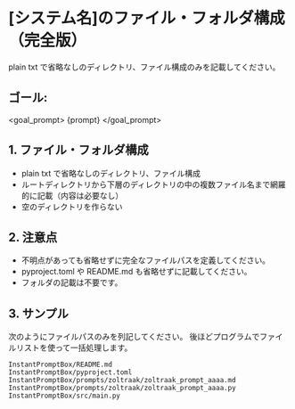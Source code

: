 # [システム名]のファイル・フォルダ構成（完全版）

plain txt で省略なしのディレクトリ、ファイル構成のみを記載してください。

## ゴール:

<goal_prompt>
{prompt}
</goal_prompt>

## 1. ファイル・フォルダ構成

- plain txt で省略なしのディレクトリ、ファイル構成
- ルートディレクトリから下層のディレクトリの中の複数ファイル名まで網羅的に記載（内容は必要なし）
- 空のディレクトリを作らない

## 2. 注意点

- 不明点があっても省略せずに完全なファイルパスを定義してください。
- pyproject.toml や README.md も省略せずに記載してください。
- フォルダの記載は不要です。

## 3. サンプル

次のようにファイルパスのみを列記してください。
後ほどプログラムでファイルリストを使って一括処理します。

```
InstantPromptBox/README.md
InstantPromptBox/pyproject.toml
InstantPromptBox/prompts/zoltraak/zoltraak_prompt_aaaa.md
InstantPromptBox/prompts/zoltraak/zoltraak_prompt_aaaa.py
InstantPromptBox/src/main.py
```
